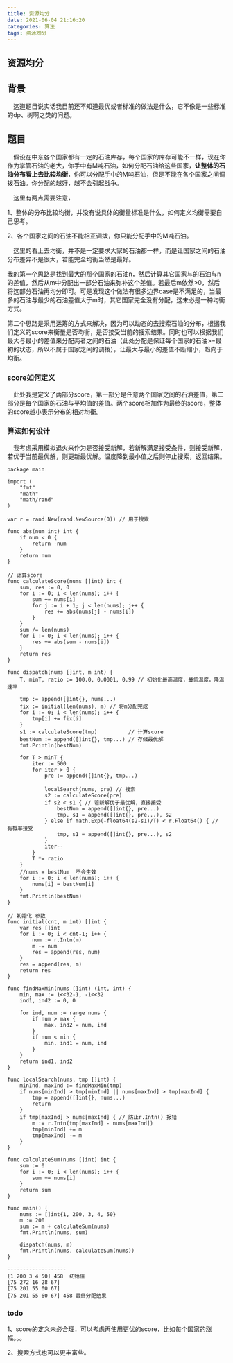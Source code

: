 ```yaml
---
title: 资源均分
date: 2021-06-04 21:16:20
categories: 算法
tags: 资源均分
---
```


## 资源均分

## 背景

&ensp;&ensp;这道题目说实话我目前还不知道最优或者标准的做法是什么，它不像是一些标准的dp、树啊之类的问题。

## 题目

&ensp;&ensp;假设在中东各个国家都有一定的石油库存，每个国家的库存可能不一样，现在你作为掌管石油的老大，你手中有M吨石油，如何分配石油给这些国家，**让整体的石油分布看上去比较均衡**，你可以分配手中的M吨石油，但是不能在各个国家之间调拨石油。你分配的越好，越不会引起战争。

&ensp;&ensp;这里有两点需要注意，

1、整体的分布比较均衡，并没有说具体的衡量标准是什么，如何定义均衡需要自己思考。

2、各个国家之间的石油不能相互调拨，你只能分配手中的M吨石油。

&ensp;&ensp;这里的看上去均衡，并不是一定要求大家的石油都一样，而是让国家之间的石油分布差异不是很大，若能完全均衡当然是最好。

我的第一个思路是找到最大的那个国家的石油n，然后计算其它国家与的石油与n的差值，然后从m中分配出一部分石油来弥补这个差值。若最后m依然>0，然后将这部分石油再均分即可。可是发现这个做法有很多边界case是不满足的，当最多的石油与最少的石油差值大于m时，其它国家完全没有分配，这未必是一种均衡方式。

第二个思路是采用运筹的方式来解决，因为可以动态的去搜索石油的分布，根据我们定义的score来衡量是否均衡，是否接受当前的搜索结果。同时也可以根据我们最大与最小的差值来分配两者之间的石油（此处分配是保证每个国家的石油>=最初的状态，所以不属于国家之间的调拨），让最大与最小的差值不断缩小，趋向于均衡。

### score如何定义

&ensp;&ensp;此处我是定义了两部分score，第一部分是任意两个国家之间的石油差值，第二部分是每个国家的石油与平均值的差值。两个score相加作为最终的score，整体的score越小表示分布的相对均衡。

### 算法如何设计

&ensp;&ensp;我考虑采用模拟退火来作为是否接受新解，若新解满足接受条件，则接受新解，若优于当前最优解，则更新最优解。温度降到最小值之后则停止搜索，返回结果。

```golang
package main

import (
	"fmt"
	"math"
	"math/rand"
)

var r = rand.New(rand.NewSource(0)) // 用于搜索

func abs(num int) int {
	if num < 0 {
		return -num
	}
	return num
}

// 计算score
func calculateScore(nums []int) int {
	sum, res := 0, 0
	for i := 0; i < len(nums); i++ {
		sum += nums[i]
		for j := i + 1; j < len(nums); j++ {
			res += abs(nums[j] - nums[i])
		}
	}
	sum /= len(nums)
	for i := 0; i < len(nums); i++ {
		res += abs(sum - nums[i])
	}
	return res
}

func dispatch(nums []int, m int) {
	T, minT, ratio := 100.0, 0.0001, 0.99 // 初始化最高温度，最低温度，降温速率

	tmp := append([]int{}, nums...)
	fix := initial(len(nums), m) // 将m分配完成
	for i := 0; i < len(nums); i++ {
		tmp[i] += fix[i]
	}
	s1 := calculateScore(tmp)          // 计算score
	bestNum := append([]int{}, tmp...) // 存储最优解
	fmt.Println(bestNum)

	for T > minT {
		iter := 500
		for iter > 0 {
			pre := append([]int{}, tmp...)

			localSearch(nums, pre) // 搜索
			s2 := calculateScore(pre)
			if s2 < s1 { // 若新解优于最优解，直接接受
				bestNum = append([]int{}, pre...)
				tmp, s1 = append([]int{}, pre...), s2
			} else if math.Exp(-float64(s2-s1)/T) < r.Float64() { // 有概率接受
				tmp, s1 = append([]int{}, pre...), s2
			}
			iter--
		}
		T *= ratio
	}
	//nums = bestNum  不会生效
	for i := 0; i < len(nums); i++ {
		nums[i] = bestNum[i]
	}
	fmt.Println(bestNum)
}

// 初始化 参数
func initial(cnt, m int) []int {
	var res []int
	for i := 0; i < cnt-1; i++ {
		num := r.Intn(m)
		m -= num
		res = append(res, num)
	}
	res = append(res, m)
	return res
}

func findMaxMin(nums []int) (int, int) {
	min, max := 1<<32-1, -1<<32
	ind1, ind2 := 0, 0

	for ind, num := range nums {
		if num > max {
			max, ind2 = num, ind
		}
		if num < min {
			min, ind1 = num, ind
		}
	}
	return ind1, ind2
}

func localSearch(nums, tmp []int) {
	minInd, maxInd := findMaxMin(tmp)
	if nums[minInd] > tmp[minInd] || nums[maxInd] > tmp[maxInd] {
		tmp = append([]int{}, nums...)
		return
	}
	if tmp[maxInd] > nums[maxInd] { // 防止r.Intn() 报错
		m := r.Intn(tmp[maxInd] - nums[maxInd])
		tmp[minInd] += m
		tmp[maxInd] -= m
	}
}

func calculateSum(nums []int) int {
	sum := 0
	for i := 0; i < len(nums); i++ {
		sum += nums[i]
	}
	return sum
}

func main() {
	nums := []int{1, 200, 3, 4, 50}
	m := 200
	sum := m + calculateSum(nums)
	fmt.Println(nums, sum)

	dispatch(nums, m)
	fmt.Println(nums, calculateSum(nums))
}

-------------------
[1 200 3 4 50] 458  初始值
[75 272 16 28 67]
[75 201 55 60 67]
[75 201 55 60 67] 458 最终分配结果

```



### todo

1、score的定义未必合理，可以考虑再使用更优的score，比如每个国家的涨幅。。。

2、搜索方式也可以更丰富些。
